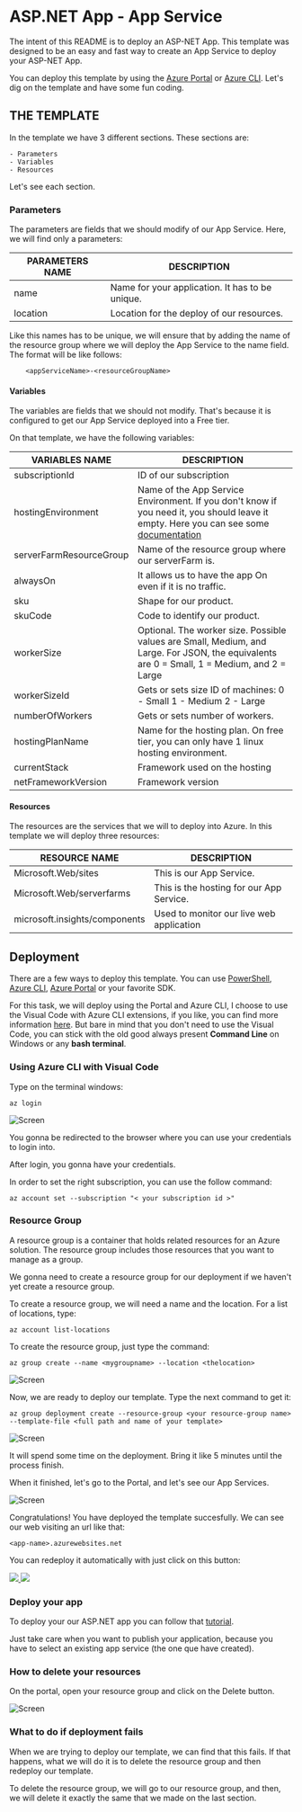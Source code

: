 # ASP.NET App - App Service

The intent of this README is to deploy an ASP-NET App. This template was designed to be an easy and fast way to create an App Service to deploy your ASP-NET App.

You can deploy this template by using the [Azure Portal](https://docs.microsoft.com/en-us/azure/azure-resource-manager/resource-group-template-deploy-portal) or [Azure CLI](https://docs.microsoft.com/en-us/azure/azure-resource-manager/resource-group-template-deploy-cli). Let's dig on the template and have some fun coding.

## THE TEMPLATE

In the template we have 3 different sections. These sections are:

    - Parameters
    - Variables
    - Resources

Let's see each section.

### Parameters

The parameters are fields that we should modify of our App Service.
Here, we will find only a parameters:

|**PARAMETERS NAME**   |**DESCRIPTION**   |
|---|---|
|name   |Name for your application. It has to be unique.   |
|location   |Location for the deploy of our resources.   |

Like this names has to be unique, we will ensure that by adding the name of the resource group where we will deploy the App Service to the name field. The format will be like follows:

```
    <appServiceName>-<resourceGroupName>
```

#### Variables

The variables are fields that we should not modify. That's because it is configured to get our App Service deployed into a Free tier.

On that template, we have the following variables:

|**VARIABLES NAME**   |**DESCRIPTION**   |
|---|---|
|subscriptionId   |ID of our subscription   |
|hostingEnvironment   |Name of the App Service Environment. If you don't know if you need it, you should leave it empty. Here you can see some [documentation](https://docs.microsoft.com/en-in/azure/app-service/environment/intro)   |
|serverFarmResourceGroup   |Name of the resource group where our serverFarm is.   |
|alwaysOn   |It allows us to have the app On even if it is no traffic.   |
|sku   |Shape for our product.   |
|skuCode   |Code to identify our product.   |
|workerSize   |Optional. The worker size. Possible values are Small, Medium, and Large. For JSON, the equivalents are 0 = Small, 1 = Medium, and 2 = Large   |
|workerSizeId   |Gets or sets size ID of machines: 0 - Small 1 - Medium 2 - Large   |
|numberOfWorkers   |Gets or sets number of workers.   |
|hostingPlanName   |Name for the hosting plan. On free tier, you can only have 1 linux hosting environment.   |
|currentStack   |Framework used on the hosting   |
|netFrameworkVersion   |Framework version   |

#### Resources

The resources are the services that we will to deploy into Azure. In this template we will deploy three resources:

|**RESOURCE NAME**   |**DESCRIPTION**   |
|---|---|
|Microsoft.Web/sites   |This is our App Service.   |
|Microsoft.Web/serverfarms   |This is the hosting for our App Service.  |
|microsoft.insights/components   |Used to monitor our live web application   |

## Deployment

There are a few ways to deploy this template.
You can use [PowerShell](https://docs.microsoft.com/en-us/azure/azure-resource-manager/resource-group-template-deploy), [Azure CLI](https://docs.microsoft.com/en-us/azure/azure-resource-manager/resource-group-template-deploy-cli), [Azure Portal](https://docs.microsoft.com/en-us/azure/azure-resource-manager/resource-group-template-deploy-portal) or your favorite SDK.

For this task, we will deploy using the Portal and Azure CLI, I choose to use the Visual Code with Azure CLI extensions, if you like, you can find more information [here](https://code.visualstudio.com/docs/azure/extensions). But bare in mind that you don't need to use the Visual Code, you can stick with the old good always present **Command Line** on Windows or any **bash terminal**.

### Using Azure CLI with Visual Code

Type on the terminal windows:

```
az login
```

![Screen](./images/az-log.png)

You gonna be redirected to the browser where you can use your credentials to login into.

After login, you gonna have your credentials.

In order to set the right subscription, you can use the follow command:

```
az account set --subscription "< your subscription id >"
```

### Resource Group

A resource group is a container that holds related resources for an Azure solution. The resource group includes those resources that you want to manage as a group. 

We gonna need to create a resource group for our deployment if we haven't yet create a resource group.

To create a resource group, we will need a name and the location. For a list of locations, type:

```
az account list-locations
```

To create the resource group, just type the command:

```
az group create --name <mygroupname> --location <thelocation>
```

![Screen](./images/az-groupcreate.png)

Now, we are ready to deploy our template. Type the next command to get it:

```
az group deployment create --resource-group <your resource-group name> --template-file <full path and name of your template>
```

![Screen](./images/az-group-deploy.png)

It will spend some time on the deployment. Bring it like 5 minutes until the process finish.

When it finished, let's go to the Portal, and let's see our App Services.

![Screen](./images/portal-resource.png)

Congratulations! You have deployed the template succesfully. We can see our web visiting an url like that:

```
<app-name>.azurewebsites.net
```

You can redeploy it automatically with just click on this button: 

<a href="https://portal.azure.com/#create/Microsoft.Template/uri/https%3A%2F%2Fraw.githubusercontent.com%2FAzure%2Fazure-quickstart-templates%2Fmaster%2F101-asp-net-app-service%2Fazuredeploy.json" target="_blank">
    <img src="https://raw.githubusercontent.com/Azure/azure-quickstart-templates/master/1-CONTRIBUTION-GUIDE/images/deploytoazure.png"/>
</a>
<a href="http://armviz.io/#/?load=https%3A%2F%2Fraw.githubusercontent.com%2FAzure%2Fazure-quickstart-templates%2Fmaster%2F101-asp-net-app-service%2Fazuredeploy.json" target="_blank">
    <img src="https://raw.githubusercontent.com/Azure/azure-quickstart-templates/master/1-CONTRIBUTION-GUIDE/images/visualizebutton.png"/>
</a>

### Deploy your app

To deploy your our ASP.NET app you can follow that [tutorial](https://docs.microsoft.com/en-in/azure/app-service/app-service-web-get-started-dotnet#create-an-aspnet-core-web-app).

Just take care when you want to publish your application, because you have to select an existing app service (the one que have created).

### How to delete your resources

On the portal, open your resource group and click on the Delete button.

![Screen](./images/delete-rsc.png)

### What to do if deployment fails

When we are trying to deploy our template, we can find that this fails. If that happens, what we will do it is to delete the resource group and then redeploy our template.

To delete the resource group, we will go to our resource group, and then, we will delete it exactly the same that we made on the last section.

